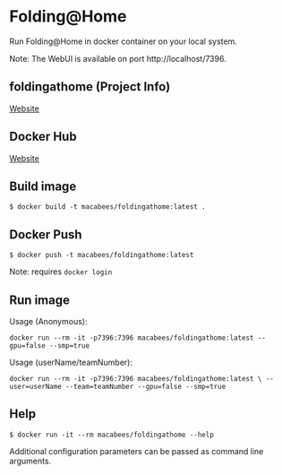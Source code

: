 # Folding@Home 
Run Folding@Home in docker container on your local system. 

Note: The WebUI is available on port http://localhost/7396.

## foldingathome (Project Info)
[Website](https://foldingathome.org)

## Docker Hub
[Website](https://hub.docker.com/r/macabees/foldingathome/)

## Build image
`$ docker build -t macabees/foldingathome:latest .`

## Docker Push
`$ docker push -t macabees/foldingathome:latest`

Note: requires `docker login`

## Run image
Usage (Anonymous):

`docker run --rm -it -p7396:7396 macabees/foldingathome:latest --gpu=false --smp=true`

Usage (userName/teamNumber):

`docker run --rm -it -p7396:7396 macabees/foldingathome:latest \
--user=userName --team=teamNumber --gpu=false --smp=true`

## Help
`$ docker run -it --rm macabees/foldingathome --help`

Additional configuration parameters can be passed as command line arguments. 
